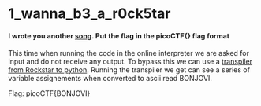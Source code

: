 # 1_wanna_b3_a_r0ck5tar
#### I wrote you another [song](https://2019shell1.picoctf.com/static/0690cdfc040e177175b2822f690ec4e0/lyrics.txt). Put the flag in the picoCTF{} flag format

This time when running the code in the online interpreter we are asked for input and do not receive any output. To bypass this we can use a [transpiler from Rockstar to python](https://pypi.org/project/rockstar-py/).
Running the transpiler we get can see a series of variable assignements when converted to ascii read BONJOVI.

Flag: picoCTF{BONJOVI}
